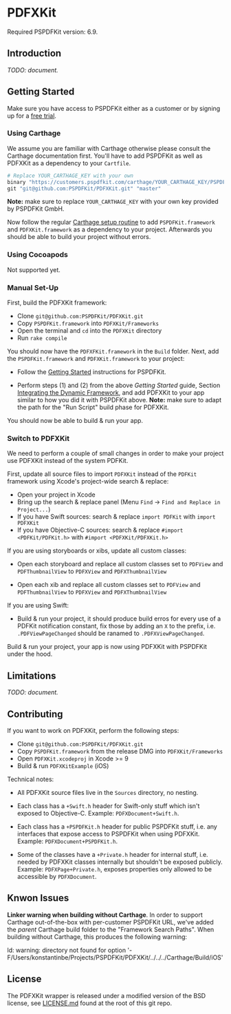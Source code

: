 # PDFXKit

Required PSPDFKit version: 6.9.

## Introduction

*TODO: document.*

## Getting Started

Make sure you have access to PSPDFKit either as a customer or by signing up for
a [free trial](https://pspdfkit.com/try/).

### Using Carthage

We assume you are familiar with Carthage otherwise please consult the Carthage
documentation first. You'll have to add PSPDFKit as well as PDFXKit as a
dependency to your `Cartfile`.

``` Ruby
# Replace YOUR_CARTHAGE_KEY with your own
binary "https://customers.pspdfkit.com/carthage/YOUR_CARTHAGE_KEY/PSPDFKit.json"
git "git@github.com:PSPDFKit/PDFXKit.git" "master"
```

**Note:** make sure to replace `YOUR_CARTHAGE_KEY` with your own key provided by PSPDFKit GmbH.

Now follow the regular [Carthage setup routine](https://github.com/Carthage/Carthage#if-youre-building-for-ios-tvos-or-watchos)
to add `PSPDFKit.framework` and `PDFXKit.framework` as a dependency to your
project. Afterwards you should be able to build your project without errors.

### Using Cocoapods

Not supported yet.

### Manual Set-Up

First, build the PDFXKit framework:

* Clone `git@github.com:PSPDFKit/PDFXKit.git`
* Copy `PSPDFKit.framework` into `PDFXKit/Frameworks`
* Open the terminal and `cd` into the `PDFXKit` directory
* Run `rake compile`

You should now have the `PDFXFKit.framework` in the `Build` folder. Next, add
the `PSPDFKit.framework` and `PDFXKit.framework` to your project:

* Follow the [Getting Started](https://pspdfkit.com/guides/ios/current/getting-started/integrating-pspdfkit/) instructions for PSPDFKit.

* Perform steps (1) and (2) from the above *Getting Started* guide, Section
  [Integrating the Dynamic Framework](https://pspdfkit.com/guides/ios/current/getting-started/integrating-pspdfkit/#toc_integrating-the-dynamic-framework),
  and add PDFXKit to your app similar to how you did it with PSPDFKit above.
  **Note:** make sure to adapt the path for the "Run Script" build phase for PDFXKit.

You should now be able to build & run your app.

### Switch to PDFXKit

We need to perform a couple of small changes in order to make your project use
PDFXKit instead of the system PDFKit.

First, update all source files to import `PDFXKit` instead of the `PDFKit`
framework using Xcode's project-wide search & replace:

* Open your project in Xcode
* Bring up the search & replace panel (Menu `Find` -> `Find and Replace in Project...`)
* If you have Swift sources: search & replace `import PDFKit` with `import PDFXKit`
* If you have Objective-C sources: search & replace `#import <PDFKit/PDFKit.h>` with `#import <PDFXKit/PDFXKit.h>`

If you are using storyboards or xibs, update all custom classes:

* Open each storyboard and replace all custom classes set to `PDFView` and
`PDFThumbnailView` to `PDFXView` and `PDFXThumbnailView`

* Open each xib and replace all custom classes set to `PDFView` and
`PDFThumbnailView` to `PDFXView` and `PDFXThumbnailView`

If you are using Swift:

* Build & run your project, it should produce build erros for every use of a
  PDFKit notification constant, fix those by adding an `X` to the prefix, i.e.
  `.PDFViewPageChanged` should be ranamed to `.PDFXViewPageChanged`.

Build & run your project, your app is now using PDFXKit with PSPDFKit under the
hood.

## Limitations

*TODO: document.*

## Contributing

If you want to work on PDFXKit, perform the following steps:

* Clone `git@github.com:PSPDFKit/PDFXKit.git`
* Copy `PSPDFKit.framework` from the release DMG into `PDFXKit/Frameworks`
* Open `PDFXKit.xcodeproj` in Xcode >= 9
* Build & run `PDFXKitExample` (iOS)

Technical notes:

* All PDFXKit source files live in the `Sources` directory, no nesting.

* Each class has a `+Swift.h` header for Swift-only stuff which isn't exposed
  to Objective-C. Example: `PDFXDocument+Swift.h`.

* Each class has a `+PSPDFKit.h` header for public PSPDFKit stuff, i.e. any
  interfaces that expose access to PSPDFKit when using PDFXKit. Example:
  `PDFXDocument+PSPDFKit.h`.

* Some of the classes have a `+Private.h` header for internal stuff, i.e.
  needed by PDFXKit classes internally but shouldn't be exposed publicly.
  Example: `PDFXPage+Private.h`, exposes properties only allowed to be
  accessible by `PDFXDocument`.

## Knwon Issues

**Linker warning when building without Carthage**. In order to support Carthage
out-of-the-box with per-customer PSPDFKit URL, we've added the _parent_
Carthage build folder to the "Framework Search Paths". When building without
Carthage, this produces the following warning:

ld: warning: directory not found for option '-F/Users/konstantinbe/Projects/PSPDFKit/PDFXKit/../../../Carthage/Build/iOS'

## License

The PDFXKit wrapper is released under a modified version of the BSD license, see
[LICENSE.md](LICENSE.md) found at the root of this git repo.
